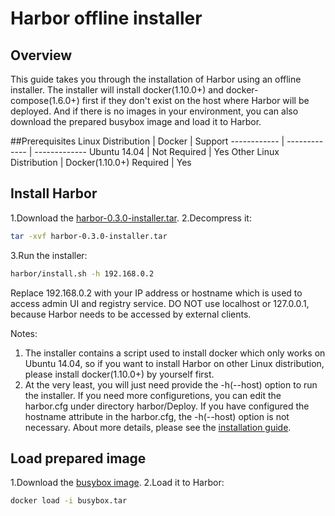 # Harbor offline installer
## Overview
This guide takes you through the installation of Harbor using an offline installer. The installer will install docker(1.10.0+) and docker-compose(1.6.0+) first if they don't exist on the host where Harbor will be deployed. And if there is no images in your environment, you can also download the prepared busybox image and load it to Harbor.

##Prerequisites
Linux Distribution | Docker | Support
------------ | ------------- | -------------
Ubuntu 14.04 |  Not Required | Yes
Other Linux Distribution |  Docker(1.10.0+) Required | Yes
  
## Install Harbor
1.Download the [harbor-0.3.0-installer.tar](http://bintray.com/xxx/xxx.tar).
2.Decompress it:
```sh
tar -xvf harbor-0.3.0-installer.tar
```  
3.Run the installer:
```sh
harbor/install.sh -h 192.168.0.2
```

Replace 192.168.0.2 with your IP address or hostname which is used to access admin UI and registry service. DO NOT use localhost or 127.0.0.1, because Harbor needs to be accessed by external clients.

Notes:
1. The installer contains a script used to install docker which only works on Ubuntu 14.04, so if you want to install Harbor on other Linux distribution, please install docker(1.10.0+) by yourself first.  
2. At the very least, you will just need provide the -h(--host) option to run the installer. If you need more configuretions, you can edit the harbor.cfg under directory harbor/Deploy. If you have configured the hostname attribute in the harbor.cfg, the -h(--host) option is not necessary. About more details, please see the [installation guide](https://github.com/vmware/harbor/blob/master/docs/installation_guide.md).  

## Load prepared image
1.Download the [busybox image](https://bintray.com/harbor/generic/download_file?file_path=busybox.tar).
2.Load it to Harbor:
```sh
docker load -i busybox.tar 
```